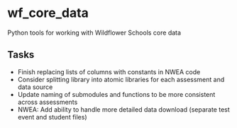 # wf_core_data

Python tools for working with Wildflower Schools core data

## Tasks
* Finish replacing lists of columns with constants in NWEA code
* Consider splitting library into atomic libraries for each assessment and data source
* Update naming of submodules and functions to be more consistent across assessments
* NWEA: Add ability to handle more detailed data download (separate test event and student files)
